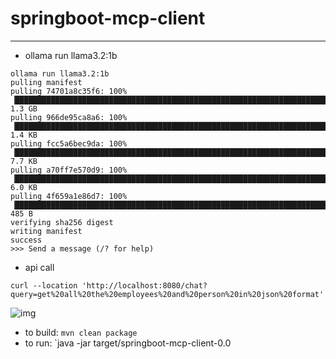 # springboot-mcp-client

---

* ollama run llama3.2:1b
```
ollama run llama3.2:1b
pulling manifest 
pulling 74701a8c35f6: 100% ▕█████████████████████████████████████████████████████████████████████████████████████████████████████████▏ 1.3 GB                         
pulling 966de95ca8a6: 100% ▕█████████████████████████████████████████████████████████████████████████████████████████████████████████▏ 1.4 KB                         
pulling fcc5a6bec9da: 100% ▕█████████████████████████████████████████████████████████████████████████████████████████████████████████▏ 7.7 KB                         
pulling a70ff7e570d9: 100% ▕█████████████████████████████████████████████████████████████████████████████████████████████████████████▏ 6.0 KB                         
pulling 4f659a1e86d7: 100% ▕█████████████████████████████████████████████████████████████████████████████████████████████████████████▏  485 B                         
verifying sha256 digest 
writing manifest 
success 
>>> Send a message (/? for help)

```

* api call
```
curl --location 'http://localhost:8080/chat?query=get%20all%20the%20employees%20and%20person%20in%20json%20format'
```
![img](./img/postman.png)

* to build: `mvn clean package`
* to run: `java -jar target/springboot-mcp-client-0.0

